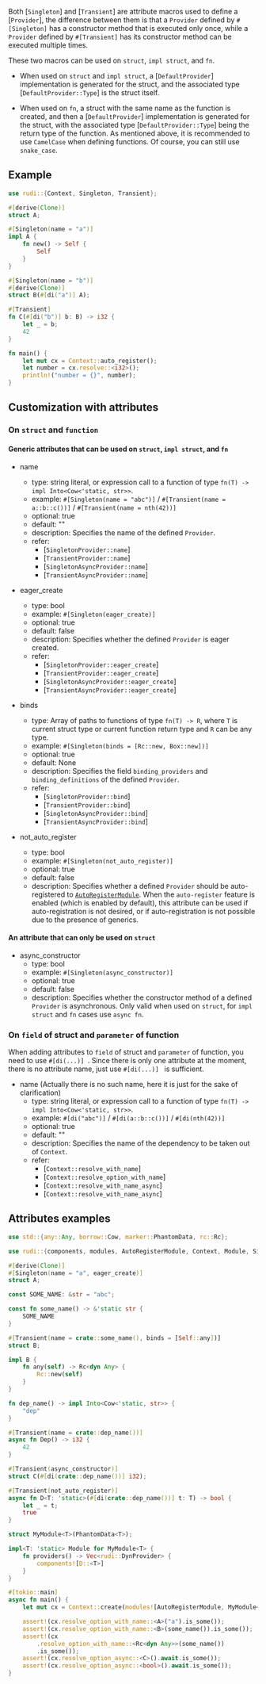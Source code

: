

Both [`Singleton`] and [`Transient`] are attribute macros used to define a [`Provider`], the difference between them is that a `Provider` defined by `#[Singleton]` has a constructor method that is executed only once, while a `Provider` defined by `#[Transient]` has its constructor method can be executed multiple times.

These two macros can be used on `struct`, `impl struct`, and `fn`.

- When used on `struct` and `impl struct`, a [`DefaultProvider`] implementation is generated for the struct, and the associated type [`DefaultProvider::Type`] is the struct itself.

- When used on `fn`, a struct with the same name as the function is created, and then a [`DefaultProvider`] implementation is generated for the struct, with the associated type [`DefaultProvider::Type`] being the return type of the function. As mentioned above, it is recommended to use `CamelCase` when defining functions. Of course, you can still use `snake_case`.

## Example

```rust
use rudi::{Context, Singleton, Transient};

#[derive(Clone)]
struct A;

#[Singleton(name = "a")]
impl A {
    fn new() -> Self {
        Self
    }
}

#[Singleton(name = "b")]
#[derive(Clone)]
struct B(#[di("a")] A);

#[Transient]
fn C(#[di("b")] b: B) -> i32 {
    let _ = b;
    42
}

fn main() {
    let mut cx = Context::auto_register();
    let number = cx.resolve::<i32>();
    println!("number = {}", number);
}
```

## Customization with attributes

### On `struct` and `function`

#### Generic attributes that can be used on `struct`, `impl struct`, and `fn`

- name
  - type: string literal, or expression call to a function of type `fn(T) -> impl Into<Cow<'static, str>>`.
  - example: `#[Singleton(name = "abc")]` / `#[Transient(name = a::b::c())]` / `#[Transient(name = nth(42))]`
  - optional: true
  - default: ""
  - description: Specifies the name of the defined `Provider`.
  - refer:
    - [`SingletonProvider::name`]
    - [`TransientProvider::name`]
    - [`SingletonAsyncProvider::name`]
    - [`TransientAsyncProvider::name`]

- eager_create
  - type: bool
  - example: `#[Singleton(eager_create)]`
  - optional: true
  - default: false
  - description: Specifies whether the defined `Provider` is eager created.
  - refer:
    - [`SingletonProvider::eager_create`]
    - [`TransientProvider::eager_create`]
    - [`SingletonAsyncProvider::eager_create`]
    - [`TransientAsyncProvider::eager_create`]

- binds
  - type: Array of paths to functions of type `fn(T) -> R`, where `T` is current struct type or current function return type and `R` can be any type.
  - example: `#[Singleton(binds = [Rc::new, Box::new])]`
  - optional: true
  - default: None
  - description: Specifies the field `binding_providers` and `binding_definitions` of the defined `Provider`.
  - refer:
    - [`SingletonProvider::bind`]
    - [`TransientProvider::bind`]
    - [`SingletonAsyncProvider::bind`]
    - [`TransientAsyncProvider::bind`]

- not_auto_register
  - type: bool
  - example: `#[Singleton(not_auto_register)]`
  - optional: true
  - default: false
  - description: Specifies whether a defined `Provider` should be auto-registered to [`AutoRegisterModule`](crate::AutoRegisterModule). When the `auto-register` feature is enabled (which is enabled by default), this attribute can be used if auto-registration is not desired, or if auto-registration is not possible due to the presence of generics.

#### An attribute that can only be used on `struct`

- async_constructor
  - type: bool
  - example: `#[Singleton(async_constructor)]`
  - optional: true
  - default: false
  - description: Specifies whether the constructor method of a defined `Provider` is asynchronous. Only valid when used on `struct`, for `impl struct` and `fn` cases use `async fn`.

### On `field` of struct and `parameter` of function

When adding attributes to `field` of struct and `parameter` of function, you need to use `#[di(...)] `. Since there is only one attribute at the moment, there is no attribute name, just use `#[di(...)] ` is sufficient.

- name (Actually there is no such name, here it is just for the sake of clarification)
  - type: string literal, or expression call to a function of type `fn(T) -> impl Into<Cow<'static, str>>`.
  - example: `#[di("abc")]` / `#[di(a::b::c())]` / `#[di(nth(42))]`
  - optional: true
  - default: ""
  - description: Specifies the name of the dependency to be taken out of `Context`.
  - refer:
    - [`Context::resolve_with_name`]
    - [`Context::resolve_option_with_name`]
    - [`Context::resolve_with_name_async`]
    - [`Context::resolve_with_name_async`]

## Attributes examples

```rust
use std::{any::Any, borrow::Cow, marker::PhantomData, rc::Rc};

use rudi::{components, modules, AutoRegisterModule, Context, Module, Singleton, Transient};

#[derive(Clone)]
#[Singleton(name = "a", eager_create)]
struct A;

const SOME_NAME: &str = "abc";

const fn some_name() -> &'static str {
    SOME_NAME
}

#[Transient(name = crate::some_name(), binds = [Self::any])]
struct B;

impl B {
    fn any(self) -> Rc<dyn Any> {
        Rc::new(self)
    }
}

fn dep_name() -> impl Into<Cow<'static, str>> {
    "dep"
}

#[Transient(name = crate::dep_name())]
async fn Dep() -> i32 {
    42
}

#[Transient(async_constructor)]
struct C(#[di(crate::dep_name())] i32);

#[Transient(not_auto_register)]
async fn D<T: 'static>(#[di(crate::dep_name())] t: T) -> bool {
    let _ = t;
    true
}

struct MyModule<T>(PhantomData<T>);

impl<T: 'static> Module for MyModule<T> {
    fn providers() -> Vec<rudi::DynProvider> {
        components![D::<T>]
    }
}

#[tokio::main]
async fn main() {
    let mut cx = Context::create(modules![AutoRegisterModule, MyModule<i32>]);

    assert!(cx.resolve_option_with_name::<A>("a").is_some());
    assert!(cx.resolve_option_with_name::<B>(some_name()).is_some());
    assert!(cx
        .resolve_option_with_name::<Rc<dyn Any>>(some_name())
        .is_some());
    assert!(cx.resolve_option_async::<C>().await.is_some());
    assert!(cx.resolve_option_async::<bool>().await.is_some());
}
```
